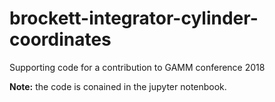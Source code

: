 # brockett-integrator-cylinder-coordinates
Supporting code for a contribution to GAMM conference 2018

**Note:** the code is conained in the jupyter notenbook.

